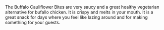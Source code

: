 The Buffalo Cauliflower Bites are very saucy and a great healthy vegetarian alternative for bufallo chicken. It is crispy and melts in your mouth. It is a great snack for days where you feel like lazing around and for making something for your guests.